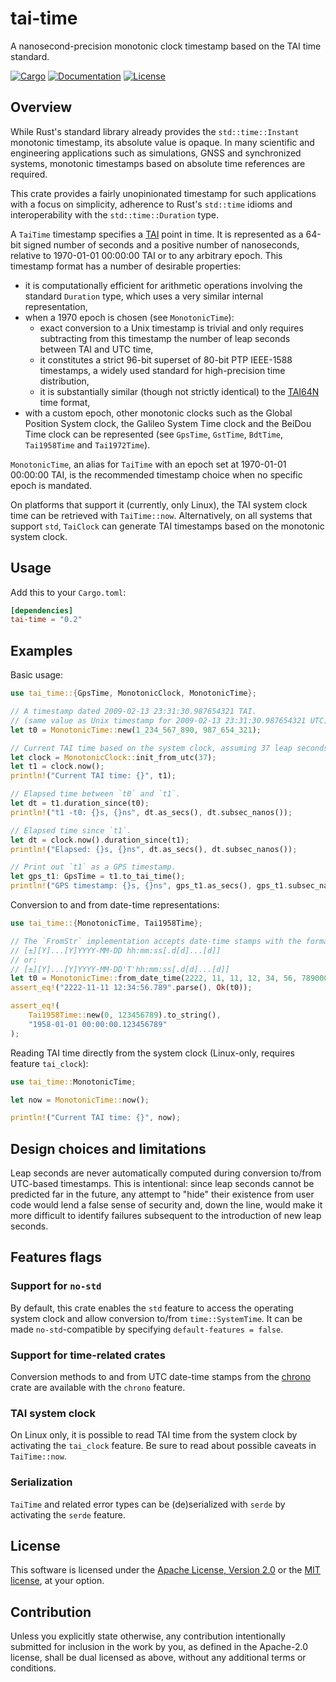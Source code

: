 # tai-time

A nanosecond-precision monotonic clock timestamp based on the TAI time standard.

[![Cargo](https://img.shields.io/crates/v/multishot.svg)](https://crates.io/crates/tai-time)
[![Documentation](https://docs.rs/multishot/badge.svg)](https://docs.rs/tai-time)
[![License](https://img.shields.io/badge/license-MIT%2FApache--2.0-blue.svg)](https://github.com/asynchronics/tai-time#license)


## Overview

While Rust's standard library already provides the `std::time::Instant`
monotonic timestamp, its absolute value is opaque. In many scientific and
engineering applications such as simulations, GNSS and synchronized systems,
monotonic timestamps based on absolute time references are required.

This crate provides a fairly unopinionated timestamp for such applications with
a focus on simplicity, adherence to Rust's `std::time` idioms and
interoperability with the `std::time::Duration` type.

A `TaiTime` timestamp specifies a [TAI] point in time. It is represented as a 64-bit
signed number of seconds and a positive number of nanoseconds, relative to
1970-01-01 00:00:00 TAI or to any arbitrary epoch. This timestamp format has a
number of desirable properties:

- it is computationally efficient for arithmetic operations involving the
  standard `Duration` type, which uses a very similar internal
  representation,
- when a 1970 epoch is chosen (see `MonotonicTime`):
  * exact conversion to a Unix timestamp is trivial and only requires
    subtracting from this timestamp the number of leap seconds between TAI
    and UTC time,
  * it constitutes a strict 96-bit superset of 80-bit PTP IEEE-1588
    timestamps, a widely used standard for high-precision time distribution,
  * it is substantially similar (though not strictly identical) to the
    [TAI64N] time format,
- with a custom epoch, other monotonic clocks such as the Global Position System
  clock, the Galileo System Time clock and the BeiDou Time clock can be
  represented (see `GpsTime`, `GstTime`, `BdtTime`, `Tai1958Time` and
  `Tai1972Time`).

`MonotonicTime`, an alias for `TaiTime` with an epoch set at 1970-01-01 00:00:00
TAI, is the recommended timestamp choice when no specific epoch is mandated.

On platforms that support it (currently, only Linux), the TAI system clock time
can be retrieved with `TaiTime::now`. Alternatively, on all systems that support
`std`, `TaiClock` can generate TAI timestamps based on the monotonic system
clock.

[TAI]: https://en.wikipedia.org/wiki/International_Atomic_Time
[TAI64N]: https://cr.yp.to/libtai/tai64.html


## Usage

Add this to your `Cargo.toml`:

```toml
[dependencies]
tai-time = "0.2"
```


## Examples

Basic usage:

```rust
use tai_time::{GpsTime, MonotonicClock, MonotonicTime};

// A timestamp dated 2009-02-13 23:31:30.987654321 TAI.
// (same value as Unix timestamp for 2009-02-13 23:31:30.987654321 UTC).
let t0 = MonotonicTime::new(1_234_567_890, 987_654_321);

// Current TAI time based on the system clock, assuming 37 leap seconds.
let clock = MonotonicClock::init_from_utc(37);
let t1 = clock.now();
println!("Current TAI time: {}", t1);

// Elapsed time between `t0` and `t1`.
let dt = t1.duration_since(t0);
println!("t1 -t0: {}s, {}ns", dt.as_secs(), dt.subsec_nanos());

// Elapsed time since `t1`.
let dt = clock.now().duration_since(t1);
println!("Elapsed: {}s, {}ns", dt.as_secs(), dt.subsec_nanos());

// Print out `t1` as a GPS timestamp.
let gps_t1: GpsTime = t1.to_tai_time();
println!("GPS timestamp: {}s, {}ns", gps_t1.as_secs(), gps_t1.subsec_nanos());
```

Conversion to and from date-time representations:

```rust
use tai_time::{MonotonicTime, Tai1958Time};

// The `FromStr` implementation accepts date-time stamps with the format:
// [±][Y]...[Y]YYYY-MM-DD hh:mm:ss[.d[d]...[d]]
// or:
// [±][Y]...[Y]YYYY-MM-DD'T'hh:mm:ss[.d[d]...[d]]
let t0 = MonotonicTime::from_date_time(2222, 11, 11, 12, 34, 56, 789000000).unwrap();
assert_eq!("2222-11-11 12:34:56.789".parse(), Ok(t0));

assert_eq!(
    Tai1958Time::new(0, 123456789).to_string(),
    "1958-01-01 00:00:00.123456789"
);
```

Reading TAI time directly from the system clock (Linux-only, requires
feature `tai_clock`):

```rust
use tai_time::MonotonicTime;

let now = MonotonicTime::now();

println!("Current TAI time: {}", now);
```


## Design choices and limitations

Leap seconds are never automatically computed during conversion to/from
UTC-based timestamps. This is intentional: since leap seconds cannot be
predicted far in the future, any attempt to "hide" their existence from user
code would lend a false sense of security and, down the line, would make it
more difficult to identify failures subsequent to the introduction of new
leap seconds.


## Features flags

### Support for `no-std`

By default, this crate enables the `std` feature to access the operating
system clock and allow conversion to/from `time::SystemTime`. It can be made
`no-std`-compatible by specifying `default-features = false`.

### Support for time-related crates

Conversion methods to and from UTC date-time stamps from the [chrono] crate
are available with the `chrono` feature.

[chrono]: https://crates.io/crates/chrono

### TAI system clock

On Linux only, it is possible to read TAI time from the system clock by
activating the `tai_clock` feature. Be sure to read about possible caveats
in `TaiTime::now`.

### Serialization

`TaiTime` and related error types can be (de)serialized with `serde` by
activating the `serde` feature.


## License

This software is licensed under the [Apache License, Version
2.0](LICENSE-APACHE) or the [MIT license](LICENSE-MIT), at your option.


## Contribution

Unless you explicitly state otherwise, any contribution intentionally submitted
for inclusion in the work by you, as defined in the Apache-2.0 license, shall be
dual licensed as above, without any additional terms or conditions.
